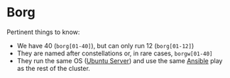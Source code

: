 # Borg

Pertinent things to know:

* We have 40 (`borg[01-40]`), but can only run 12 (`borg[01-12]`)
* They are named after constellations or, in rare cases, `borgw[01-40]`
* They run the same OS ([Ubuntu Server](../../technologies/operating-systems/ubuntu-server.md)) and use the same [Ansible](../../technologies/tools/ansible.md) play as the rest of the cluster.
